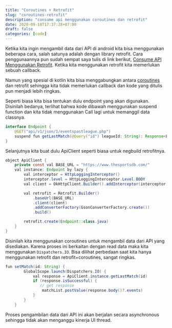 ```yaml
---
title: "Coroutines + Retrofit"
slug: "coroutines-retrofit"
description: "consume api menggunakan coroutines dan retrofit"
date: 2020-09-18T17:37:28+07:00
draft: false
categories: [code]
---
```


Ketika kita ingin mengambil data dari API di android kita bisa menggunakan beberapa cara, salah satunya adalah dengan library retrofit. Cara penggunaannya pun sudah sempat saya tulis di link berikut, [Consume API Menggunakan Retrofit](https://ahmadsufyan.my.id/retrofit/). Ketika kita menggunakan retrofit kita memerlukan sebuah callback.

Namun yang spesial di kotlin kita bisa menggabungkan antara [coroutines](https://ahmadsufyan.my.id/coroutines/) dan retrofit sehingga kita tidak memerlukan callback dan kode yang ditulis pun menjadi lebih ringkas.

Seperti biasa kita bisa tentukan dulu endpoint yang akan digunakan. Disinilah bedanya, terlihat bahwa kode dibawah menggunakan suspend function dan kita tidak menggunakan Call lagi untuk memanggil data classnya.

```java
interface Endpoint {
    @GET("api/v1/json/1/eventspastleague.php")
    suspend fun getLastMatch(@Query("id") leagueId: String): Response<LastMatchResponse>
}
```

Selanjutnya kita buat dulu ApiClient seperti biasa untuk negbuild retrofitnya.

```java
object ApiClient {
    private const val BASE_URL = "https://www.thesportsdb.com/"
    val instance: Endpoint by lazy {
        val interceptor = HttpLoggingInterceptor()
        interceptor.level = HttpLoggingInterceptor.Level.BODY
        val client = OkHttpClient.Builder().addInterceptor(interceptor).build()

        val retrofit = Retrofit.Builder()
            .baseUrl(BASE_URL)
            .client(client)
            .addConverterFactory(GsonConverterFactory.create())
            .build()

        retrofit.create(Endpoint::class.java)
    }
}
```

Disinilah kita menggunakan coroutines untuk mengambil data dari API yang disediakan. Karena proses ini berkaitan dengan read data maka kita menggunakan `Dispatchers.IO`. Bisa dilihat perbedaan saat kita hanya menggunakan retrofit dan retrofit+coroutines, sangat ringkas.

```java
fun setMatch(id: String) {
        GlobalScope.launch(Dispatchers.IO) {
            val response = ApiClient.instance.getLastMatch(id)
            if (response.isSuccessful) {
               // get response
                matchList.postValue(response.body()?.events)
            }
        }
    }
```

Proses pengambilan data dari API ini akan berjalan secara asynchronous sehingga tidak akan menganggu kinerja UI thread.